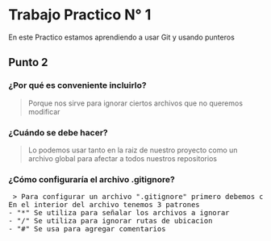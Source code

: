# Trabajo Practico N° 1
En este Practico estamos aprendiendo a usar Git y usando punteros
## Punto 2
### ¿Por qué es conveniente incluirlo?
> Porque nos sirve para ignorar ciertos archivos que no queremos modificar
### ¿Cuándo se debe hacer?
> Lo podemos usar tanto en la raiz de nuestro proyecto como un archivo global para afectar a todos nuestros repositorios
### ¿Cómo configuraría el archivo .gitignore?
<pre> > Para configurar un archivo ".gitignore" primero debemos crear un archivo de texto llamado ".gitignore.txt", sin olvidar el punto al principio del nombre del archivo.
En el interior del archivo tenemos 3 patrones
- "*" Se utiliza para señalar los archivos a ignorar
- "/" Se utiliza para ignorar rutas de ubicacion
- "#" Se usa para agregar comentarios
</pre>